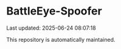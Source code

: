 # BattleEye-Spoofer

Last updated: 2025-06-24 08:07:18

This repository is automatically maintained.
